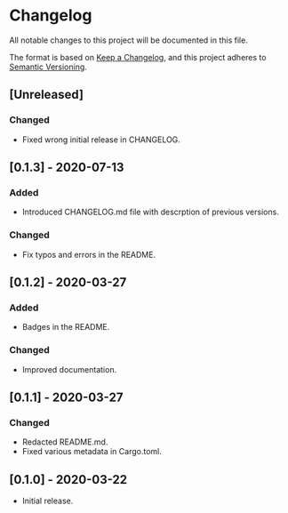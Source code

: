 # Changelog
All notable changes to this project will be documented in this file.

The format is based on [Keep a Changelog](https://keepachangelog.com/en/1.0.0/),
and this project adheres to [Semantic Versioning](https://semver.org/spec/v2.0.0.html).

## [Unreleased]
### Changed

- Fixed wrong initial release in CHANGELOG.

## [0.1.3] - 2020-07-13
### Added

- Introduced CHANGELOG.md file with descrption of previous versions.

### Changed

- Fix typos and errors in the README.

## [0.1.2] - 2020-03-27
### Added

- Badges in the README.

### Changed

- Improved documentation.

## [0.1.1] - 2020-03-27
### Changed

- Redacted README.md.
- Fixed various metadata in Cargo.toml.

## [0.1.0] - 2020-03-22

- Initial release.
